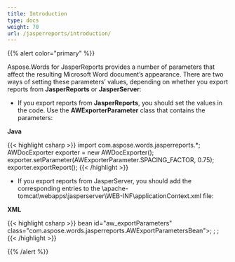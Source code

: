```yaml
---
title: Introduction
type: docs
weight: 70
url: /jasperreports/introduction/
---
```


{{% alert color="primary" %}} 

Aspose.Words for JasperReports provides a number of parameters that affect the resulting Microsoft Word document’s appearance. There are two ways of setting these parameters’ values, depending on whether you export reports from **JasperReports** or **JasperServer**:

- If you export reports from **JasperReports**, you should set the values in the code. Use the **AWExporterParameter** class that contains the parameters: 

**Java**

{{< highlight csharp >}}
  import com.aspose.words.jasperreports.*;
   AWDocExporter exporter = new AWDocExporter();
   exporter.setParameter(AWExporterParameter.SPACING_FACTOR, 0.75);
   exporter.exportReport();
{{< /highlight >}}

- If you export reports from JasperServer, you should add the corresponding entries to the <InstallDir>\apache-tomcat\webapps\jasperserver\WEB-INF\applicationContext.xml file: 

**XML**

{{< highlight csharp >}}
bean id="aw_exportParameters" class="com.aspose.words.jasperreports.AWExportParametersBean">;
<property name="spacingFactor" value="0.75"/>;
</bean>;
{{< /highlight >}}

{{% /alert %}}
